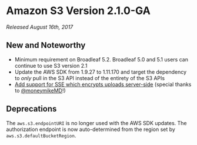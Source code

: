 # Amazon S3 Version 2.1.0-GA

_Released August 16th, 2017_

## New and Noteworthy

- Minimum requirement on Broadleaf 5.2. Broadleaf 5.0 and 5.1 users can continue to use S3 version 2.1
- Update the AWS SDK from 1.9.27 to 1.11.170 and target the dependency to _only_ pull in the S3 API instead of the entirety of the S3 APIs
- [Add support for SSE which encrypts uploads server-side](https://github.com/BroadleafCommerce/blc-amazon/pull/13) (special thanks to [@moneymikeMD](https://github.com/moneymikeMD)!)

## Deprecations

The `aws.s3.endpointURI` is no longer used with the AWS SDK updates. The authorization endpoint is now auto-determined from the region set by `aws.s3.defaultBucketRegion`.
